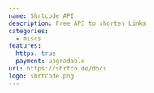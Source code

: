 ```yaml
---
name: Shrtcode API
description: Free API to shorten Links
categories:
  - miscs
features:
  https: true
  payment: upgradable
url: https://shrtco.de/docs
logo: shrtcode.png
---
```

